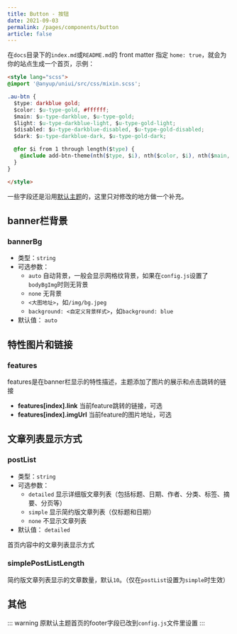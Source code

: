 ```yaml
---
title: Button - 按钮
date: 2021-09-03
permalink: /pages/components/button
article: false
---
```


在`docs`目录下的`index.md`或`README.md`的 front matter 指定 `home: true`，就会为你的站点生成一个首页，示例：

```html
<style lang="scss">
@import '@anyup/uniui/src/css/mixin.scss';

.au-btn {
  $type: darkblue gold;
  $color: $u-type-gold, #ffffff;
  $main: $u-type-darkblue, $u-type-gold;
  $light: $u-type-darkblue-light, $u-type-gold-light;
  $disabled: $u-type-darkblue-disabled, $u-type-gold-disabled;
  $dark: $u-type-darkblue-dark, $u-type-gold-dark;

  @for $i from 1 through length($type) {
    @include add-btn-theme(nth($type, $i), nth($color, $i), nth($main, $i), nth($light, $i), nth($disabled, $i), nth($dark, $i));
  }
}

</style>

```

一些字段还是沿用[默认主题](https://vuepress.vuejs.org/zh/theme/default-theme-config.html#%E9%A6%96%E9%A1%B5)的，这里只对修改的地方做一个补充。


## banner栏背景
### bannerBg
  * 类型：`string`
  * 可选参数：
    * `auto` 自动背景，一般会显示网格纹背景，如果在`config.js`设置了`bodyBgImg`时则无背景
    * `none` 无背景
    * `<大图地址>`，如`/img/bg.jpeg`
    * `background: <自定义背景样式>`，如`background: blue`
  * 默认值： `auto`

## 特性图片和链接
### features
features是在banner栏显示的特性描述，主题添加了图片的展示和点击跳转的链接
*  **features[index].link** 当前feature跳转的链接，可选
*  **features[index].imgUrl** 当前feature的图片地址，可选


## 文章列表显示方式
### postList
  * 类型：`string`
  * 可选参数：
    * `detailed` 显示详细版文章列表（包括标题、日期、作者、分类、标签、摘要、分页等）
    * `simple` 显示简约版文章列表（仅标题和日期）
    * `none` 不显示文章列表
  * 默认值： `detailed`

首页内容中的文章列表显示方式


### simplePostListLength <Badge text="v1.5.1 +"/>
简约版文章列表显示的文章数量，默认`10`。（仅在`postList`设置为`simple`时生效）

## 其他
::: warning
原默认主题首页的footer字段已改到`config.js`文件里设置
:::
